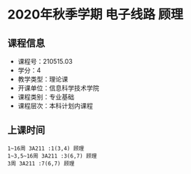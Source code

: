 # 2020年秋季学期 电子线路 顾理






## 课程信息

- 课程号：210515.03
- 学分：4
- 教学类型：理论课
- 开课单位：信息科学技术学院
- 课程类别：专业基础
- 课程层次：本科计划内课程

## 上课时间

```
1~16周 3A211 :1(3,4) 顾理
1~3,5~16周 3A211 :3(6,7) 顾理
3周 3A211 :7(6,7) 顾理
```

